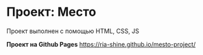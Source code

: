 # Проект: Место

Проект выполнен с помощью HTML, CSS, JS


**Проект на Github Pages**
https://ria-shine.github.io/mesto-project/